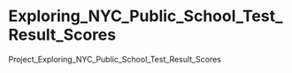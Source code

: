 # Exploring_NYC_Public_School_Test_Result_Scores
Project_Exploring_NYC_Public_School_Test_Result_Scores
